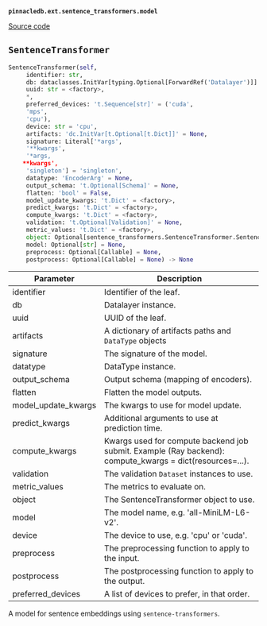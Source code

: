 **`pinnacledb.ext.sentence_transformers.model`** 

[Source code](https://github.com/SuperDuperDB/pinnacledb/blob/main/pinnacledb/ext/sentence_transformers/model.py)

## `SentenceTransformer` 

```python
SentenceTransformer(self,
     identifier: str,
     db: dataclasses.InitVar[typing.Optional[ForwardRef('Datalayer')]] = None,
     uuid: str = <factory>,
     *,
     preferred_devices: 't.Sequence[str]' = ('cuda',
     'mps',
     'cpu'),
     device: str = 'cpu',
     artifacts: 'dc.InitVar[t.Optional[t.Dict]]' = None,
     signature: Literal['*args',
     '**kwargs',
     '*args,
    **kwargs',
     'singleton'] = 'singleton',
     datatype: 'EncoderArg' = None,
     output_schema: 't.Optional[Schema]' = None,
     flatten: 'bool' = False,
     model_update_kwargs: 't.Dict' = <factory>,
     predict_kwargs: 't.Dict' = <factory>,
     compute_kwargs: 't.Dict' = <factory>,
     validation: 't.Optional[Validation]' = None,
     metric_values: 't.Dict' = <factory>,
     object: Optional[sentence_transformers.SentenceTransformer.SentenceTransformer] = None,
     model: Optional[str] = None,
     preprocess: Optional[Callable] = None,
     postprocess: Optional[Callable] = None) -> None
```
| Parameter | Description |
|-----------|-------------|
| identifier | Identifier of the leaf. |
| db | Datalayer instance. |
| uuid | UUID of the leaf. |
| artifacts | A dictionary of artifacts paths and `DataType` objects |
| signature | The signature of the model. |
| datatype | DataType instance. |
| output_schema | Output schema (mapping of encoders). |
| flatten | Flatten the model outputs. |
| model_update_kwargs | The kwargs to use for model update. |
| predict_kwargs | Additional arguments to use at prediction time. |
| compute_kwargs | Kwargs used for compute backend job submit. Example (Ray backend): compute_kwargs = dict(resources=...). |
| validation | The validation ``Dataset`` instances to use. |
| metric_values | The metrics to evaluate on. |
| object | The SentenceTransformer object to use. |
| model | The model name, e.g. 'all-MiniLM-L6-v2'. |
| device | The device to use, e.g. 'cpu' or 'cuda'. |
| preprocess | The preprocessing function to apply to the input. |
| postprocess | The postprocessing function to apply to the output. |
| preferred_devices | A list of devices to prefer, in that order. |

A model for sentence embeddings using `sentence-transformers`.

